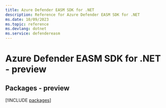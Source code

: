 ```yaml
---
title: Azure Defender EASM SDK for .NET
description: Reference for Azure Defender EASM SDK for .NET
ms.date: 10/09/2023
ms.topic: reference
ms.devlang: dotnet
ms.service: defendereasm
---
```

# Azure Defender EASM SDK for .NET - preview
## Packages - preview
[!INCLUDE [packages](defender-easm-index.md)]